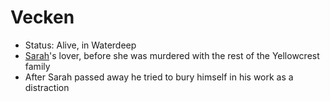 # Vecken
- Status: Alive, in Waterdeep
- [Sarah](NPCs/Deceased/Sarah.md)'s lover, before she was murdered with the rest of the Yellowcrest family
- After Sarah passed away he tried to bury himself in his work as a distraction